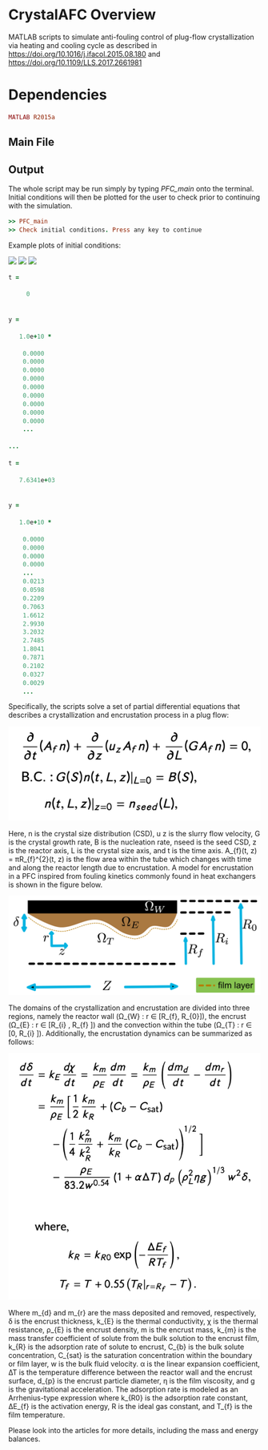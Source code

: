 # CrystalAFC Overview

MATLAB scripts to simulate anti-fouling control of plug-flow crystallization via heating and cooling cycle as described in https://doi.org/10.1016/j.ifacol.2015.08.180 and https://doi.org/10.1109/LLS.2017.2661981

# Dependencies

```ruby
MATLAB R2015a
```

## Main File

## Output 
The whole script may be run simply by typing *PFC_main* onto the terminal. Initial conditions will then be plotted for the user to check prior to continuing with the simulation.  

```ruby
>> PFC_main
>> Check initial conditions. Press any key to continue
```
Example plots of initial conditions:

![](Images/)
![](Images/)
![](Images/)

```ruby
t =

     0


y =

   1.0e+10 *

    0.0000
    0.0000
    0.0000
    0.0000
    0.0000
    0.0000
    0.0000
    0.0000
    0.0000
    ...
    
...

t =

   7.6341e+03


y =

   1.0e+10 *

    0.0000
    0.0000
    0.0000
    0.0000
    ...
    0.0213
    0.0598
    0.2209
    0.7063
    1.6612
    2.9930
    3.2032
    2.7485
    1.8041
    0.7871
    0.2102
    0.0327
    0.0029
    ...  
```

Specifically, the scripts solve a set of partial differential equations that describes a crystallization and encrustation process in a plug flow:

![](Images/PFC-PBM_PDE.png)

Here, n is the crystal size distribution (CSD), u z is the slurry flow velocity, G is the crystal growth rate, B is the nucleation rate, nseed is the seed CSD, z is the reactor axis, L is the crystal size axis, and t is the time axis. A_{f}(t, z) = πR_{f}^{2}(t, z) is the flow area within the tube which changes with time and along the reactor length due to encrustation. A model for encrustation in a PFC inspired from fouling kinetics commonly found in heat exchangers is shown in the figure below. 

![](Images/PFC_domain.jpg)

The domains of the crystallization and encrustation are divided into three regions, namely the reactor wall (Ω_{W} : r ∈ [R_{f}, R_{0}]), the encrust (Ω_{E} : r ∈ [R_{i} , R_{f} ]) and the convection within the tube (Ω_{T} : r ∈ [0, R_{i} ]). Additionally, the encrustation dynamics can be summarized as follows:

![](Images/encrust_ODE.png)

Where m_{d} and m_{r} are the mass deposited and removed, respectively, δ is the encrust thickness, k_{E} is the thermal conductivity, χ is the thermal resistance, ρ_{E} is the encrust density, m is the encrust mass, k_{m} is the mass transfer coefficient of solute from the bulk solution to the encrust film, k_{R} is the adsorption rate of solute to encrust, C_{b} is the bulk solute concentration, C_{sat} is the saturation concentration within the boundary or film layer, w is the bulk fluid velocity. α is the linear expansion coefficient, ∆T is the temperature difference between the reactor wall and the encrust surface, d_{p} is the encrust particle diameter, η is the film viscosity, and g is the gravitational acceleration. The adsorption rate is modeled as an Arrhenius-type expression where k_{R0} is the adsorption rate constant, ∆E_{f} is the activation energy, R is the ideal gas constant, and T_{f} is the film temperature.

Please look into the articles for more details, including the mass and energy balances. 
